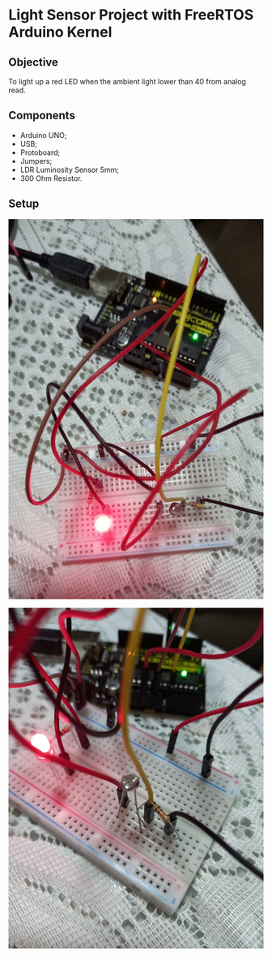 # Light Sensor Project with FreeRTOS Arduino Kernel

## Objective

To light up a red LED when the ambient light lower than 40 from analog read.

## Components

- Arduino UNO;
- USB;
- Protoboard;
- Jumpers;
- LDR Luminosity Sensor 5mm;
- 300 Ohm Resistor.

## Setup

![alt text](https://github.com/danielaczarref/LightSensor-FreeRTOS/blob/master/photo_2021-09-16_00-15-56.jpg?raw=true)


![alt text](https://github.com/danielaczarref/LightSensor-FreeRTOS/blob/master/photo_2021-09-16_00-16-00.jpg?raw=true)

